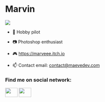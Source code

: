 <h1>Marvin</h1>

![](https://komarev.com/ghpvc/?username=MarvinTMavee&color=blue)

- 🌴 Hobby pilot

- 📷 Photoshop enthusiast

- 🎮 https://marveee.itch.io


- 📫 Contact email: contact@maevedev.com

<h3 align="left">Find me on social network:</h3>
<p align="left">
<a href="https://twitter.com/mavee_thrr" target="blank"><img align="center" src="https://raw.githubusercontent.com/rahuldkjain/github-profile-readme-generator/master/src/images/icons/Social/twitter.svg" height="30" width="40" /></a>
  <a href="https://www.instagram.com/marvin.thrr/" target="blank"><img align="center" src="https://raw.githubusercontent.com/rahuldkjain/github-profile-readme-generator/master/src/images/icons/Social/instagram.svg" height="30" width="40" /></a>
